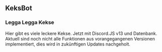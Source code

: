 ## KeksBot
### Legga Legga Kekse

Hier gibt es viele leckere Kekse. Jetzt mit Discord.JS v13 und Datenbank.
Aktuell sind noch nicht alle Funktionen aus vorangegangenen Versionen implementiert, dies wird in zukünftigen Updates nachgeholt.
